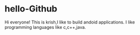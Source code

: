 # hello-Github
  Hi everyone!
        This is krish,I like to build andoid applications.
        I like programming languages like c,c++,java.

